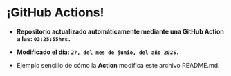 # ¡GitHub Actions!
* **Repositorio actualizado automáticamente mediante una GitHub Action a las: `03:25:55hrs.`**
* **Modificado el día: `27, del mes de junio, del año 2025.`**

* Ejemplo sencillo de cómo la **Action** modifica este archivo README.md.
